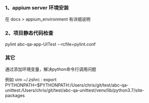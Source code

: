 ### 1、appium server 环境安装

在 docs > appium_environment 有详细说明


### 2、项目静态代码检查

pylint abc-qa-app-UITest --rcfile=pylint.conf


### 其它

通过添加环境变量，解决python命令行调用问题

例如 vim ~/.zshrc :
export PYTHONPATH=$PYTHONPATH:/Users/chris/git/test/abc-qa-unittest:/Users/chris/git/test/abc-qa-unittest/venv/lib/python3.7/site-packages

